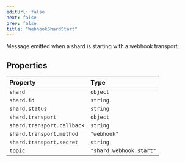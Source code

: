 ```yaml
---
editUrl: false
next: false
prev: false
title: "WebhookShardStart"
---
```


Message emitted when a shard is starting with a webhook transport.

## Properties

| Property | Type |
| :------ | :------ |
| `shard` | `object` |
| `shard.id` | `string` |
| `shard.status` | `string` |
| `shard.transport` | `object` |
| `shard.transport.callback` | `string` |
| `shard.transport.method` | `"webhook"` |
| `shard.transport.secret` | `string` |
| `topic` | `"shard.webhook.start"` |

